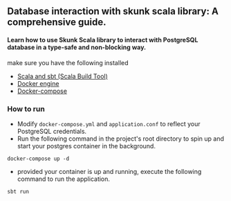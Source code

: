 ## Database interaction with skunk scala library: A comprehensive guide.

#### Learn how to use Skunk Scala library to interact with PostgreSQL database in a type-safe and non-blocking way.

make sure you have the following installed
* [Scala and sbt (Scala Build Tool)](https://docs.scala-lang.org/getting-started/sbt-track/getting-started-with-scala-and-sbt-on-the-command-line.html)
* [Docker engine]( https://docs.docker.com/engine/install/)
* [Docker-compose](https://docs.docker.com/compose/install/)
### How to run
* Modify `docker-compose.yml` and `application.conf` to reflect your PostgreSQL credentials.
* Run the following command in the project's root directory to spin up and start your postgres container in the background.
```
docker-compose up -d
```
* provided your container is up and running, execute the following command to run the application.
```
sbt run
```
